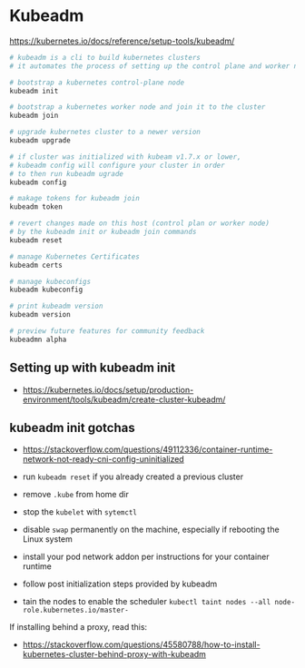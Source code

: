 # Kubeadm

https://kubernetes.io/docs/reference/setup-tools/kubeadm/

```bash
# kubeadm is a cli to build kubernetes clusters
# it automates the process of setting up the control plane and worker nodes

# bootstrap a kubernetes control-plane node
kubeadm init

# bootstrap a kubernetes worker node and join it to the cluster
kubeadm join

# upgrade kubernetes cluster to a newer version
kubeadm upgrade

# if cluster was initialized with kubeam v1.7.x or lower,
# kubeadm config will configure your cluster in order
# to then run kubeadm ugrade
kubeadm config

# makage tokens for kubeadm join
kubeadm token

# revert changes made on this host (control plan or worker node)
# by the kubeadm init or kubeadm join commands
kubeadm reset

# manage Kubernetes Certificates
kubeadm certs

# manage kubeconfigs
kubeadm kubeconfig

# print kubeadm version
kubeadm version

# preview future features for community feedback
kubeadmn alpha
```

## Setting up with kubeadm init

- https://kubernetes.io/docs/setup/production-environment/tools/kubeadm/create-cluster-kubeadm/

## kubeadm init gotchas

- https://stackoverflow.com/questions/49112336/container-runtime-network-not-ready-cni-config-uninitialized

- run `kubeadm reset` if you already created a previous cluster
- remove `.kube` from home dir
- stop the `kubelet` with `sytemctl`
- disable `swap` permanently on the machine, especially if rebooting the Linux system
- install your pod network addon per instructions for your container runtime
- follow post initialization steps provided by kubeadm
- tain the nodes to enable the scheduler
  `kubectl taint nodes --all node-role.kubernetes.io/master-`

If installing behind a proxy, read this:
- https://stackoverflow.com/questions/45580788/how-to-install-kubernetes-cluster-behind-proxy-with-kubeadm
